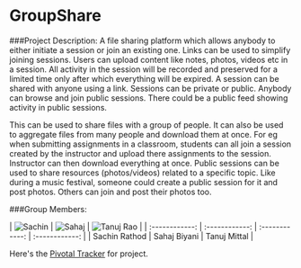# GroupShare


###Project Description:
A file sharing platform which allows anybody to either initiate a session or join an existing one. Links can be used to simplify joining sessions. Users can upload content like notes, photos, videos etc in a session. All activity in the session will be recorded and preserved for a limited time only after which everything will be expired. A session can be shared with anyone using a link. Sessions can be private or public. Anybody can browse and join public sessions. There could be a public feed showing activity in public sessions.

This can be used to share files with a group of people. It can also be used to aggregate files from many people and download them at once. For eg when submitting assignments in a classroom, students can all join a session created by the instructor and upload there assignments to the session. Instructor can then download everything at once. Public sessions can be used to share resources (photos/videos) related to a specific topic. Like during a music festival, someone could create a public session for it and post photos. Others can join and post their photos too.


###Group Members:


| ![Sachin](https://fbcdn-profile-a.akamaihd.net/hprofile-ak-xla1/v/t1.0-1/p160x160/10906236_1004482779566303_5451616306281448808_n.jpg?oh=843c366b932ff7d841b88d52d1b39f44&oe=568F60B6&__gda__=1452700115_e6025b9dc27585e099ac5c3f5384114d) | ![Sahaj](https://scontent.xx.fbcdn.net/hprofile-xpt1/v/t1.0-1/p160x160/11430148_10154050356439012_7070469960428709643_n.jpg?oh=29a3b35acfa7b4b6d16daed9226483f2&oe=56CDBB38) | ![Tanuj Rao](https://scontent.xx.fbcdn.net/hprofile-xpa1/v/t1.0-1/c58.88.160.160/p320x320/12002203_10205359619290133_377751819900614191_n.jpg?oh=f5cfa1d318e6123c31765dbaf2b7fb3a&oe=56D070BB) |
| :------------: | :------------: | :------------: | :------------: |
| Sachin Rathod | Sahaj Biyani | Tanuj Mittal |


Here's the [Pivotal Tracker](https://www.pivotaltracker.com/n/projects/1446064) for project.
